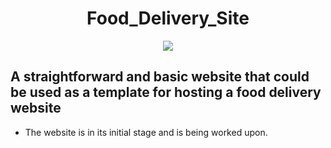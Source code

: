 <h1 align=center>Food_Delivery_Site</h1>
<p align="center">

   <img src="https://readme-typing-svg.herokuapp.com/?color=%23E22FE4&center=true&width=400&height=45&lines=.......Welcome+to+my+Food+Delivery+portal+.+.+.;Nice+to+meet+you+...">
</p>

## A straightforward and basic website that could be used as a template for hosting a food delivery website

- The website is in its initial stage and is being worked upon.
